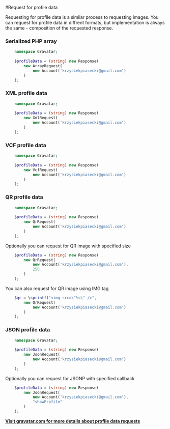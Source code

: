 #Request for profile data

Requesting for profile data is a similar process to requesting images. You can request for profile data in diffrent formats, but implementation is always the same - composition of the requested response.

### Serialized PHP array

```php
    namespace Gravatar;
    
    $profileData = (string) new Response(
        new ArrayRequest(
            new Account('krzysiekpiasecki@gmail.com')
        )
    );
```

### XML profile data
```php
    namespace Gravatar;
    
    $profileData = (string) new Response(
        new XmlRequest(
            new Account('krzysiekpiasecki@gmail.com')
        )
    );
```

### VCF profile data
```php
    namespace Gravatar;
    
    $profileData = (string) new Response(
        new VcfRequest(
            new Account('krzysiekpiasecki@gmail.com')
        )
    );
```

### QR profile data
```php
    namespace Gravatar;
    
    $profileData = (string) new Response(
        new QrRequest(
            new Account('krzysiekpiasecki@gmail.com')
        )
    );
```
Optionally you can request for QR image with specified size
```php
    $profileData = (string) new Response(
        new QrRequest(
            new Account('krzysiekpiasecki@gmail.com'),
            250
        )
    );
```
You can also request for QR image using IMG tag
```php
    $qr = \sprintf("<img src=\"%s\" />",
        new QrRequest(
            new Account('krzysiekpiasecki@gmail.com')
        )
    );
```

### JSON profile data

```php
    namespace Gravatar;
    
    $profileData = (string) new Response(
        new JsonRequest(
            new Account('krzysiekpiasecki@gmail.com')
        )
    );
```
Optionally you can request for JSONP with specified callback
```php
    $profileData = (string) new Response(
        new JsonRequest(
            new Account('krzysiekpiasecki@gmail.com'),
            "showProfile"
        )
    );
```

**[Visit gravatar.com for more details about profile data requests](http://en.gravatar.com/site/implement/profiles/)**
